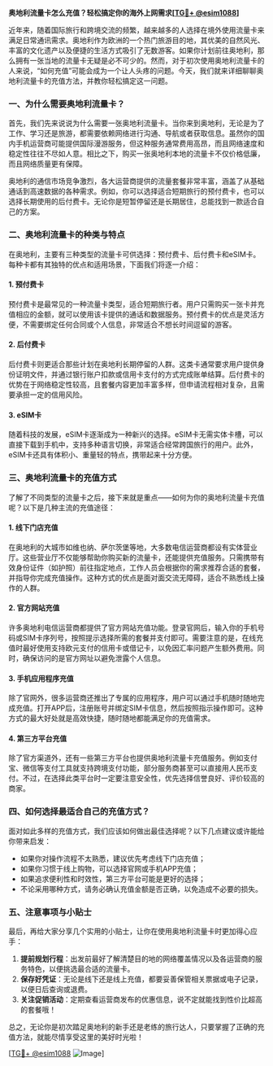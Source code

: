**奥地利流量卡怎么充值？轻松搞定你的海外上网需求[[TG💪+ @esim1088](https://t.me/s/esim1088)]**

近年来，随着国际旅行和跨境交流的频繁，越来越多的人选择在境外使用流量卡来满足日常通讯需求。奥地利作为欧洲的一个热门旅游目的地，其优美的自然风光、丰富的文化遗产以及便捷的生活方式吸引了无数游客。如果你计划前往奥地利，那么拥有一张当地的流量卡无疑是必不可少的。然而，对于初次使用奥地利流量卡的人来说，“如何充值”可能会成为一个让人头疼的问题。今天，我们就来详细聊聊奥地利流量卡的充值方法，并教你轻松搞定这一问题。

### 一、为什么需要奥地利流量卡？

首先，我们先来说说为什么需要一张奥地利流量卡。当你来到奥地利，无论是为了工作、学习还是旅游，都需要依赖网络进行沟通、导航或者获取信息。虽然你的国内手机运营商可能提供国际漫游服务，但这种服务通常费用高昂，而且网络速度和稳定性往往不尽如人意。相比之下，购买一张奥地利本地的流量卡不仅价格低廉，而且网络质量更有保障。

奥地利的通信市场竞争激烈，各大运营商提供的流量套餐非常丰富，涵盖了从基础通话到高速数据的各种需求。例如，你可以选择适合短期旅行的预付费卡，也可以选择长期使用的后付费卡。无论你是短暂停留还是长期居住，总能找到一款适合自己的方案。

### 二、奥地利流量卡的种类与特点

在奥地利，主要有三种类型的流量卡可供选择：预付费卡、后付费卡和eSIM卡。每种卡都有其独特的优点和适用场景，下面我们将逐一介绍：

#### 1. 预付费卡

预付费卡是最常见的一种流量卡类型，适合短期旅行者。用户只需购买一张卡并充值相应的金额，就可以使用该卡提供的通话和数据服务。预付费卡的优点是灵活方便，不需要绑定任何合同或个人信息，非常适合不想长时间逗留的游客。

#### 2. 后付费卡

后付费卡则更适合那些计划在奥地利长期停留的人群。这类卡通常要求用户提供身份证明文件，并通过银行账户扣款或信用卡支付的方式完成账单结算。后付费卡的优势在于网络稳定性较高，且套餐内容更加丰富多样，但申请流程相对复杂，且需要承担一定的信用风险。

#### 3. eSIM卡

随着科技的发展，eSIM卡逐渐成为一种新兴的选择。eSIM卡无需实体卡槽，可以直接下载到手机中，支持多种语言切换，非常适合经常跨国旅行的用户。此外，eSIM卡还具有体积小、重量轻的特点，携带起来十分方便。

### 三、奥地利流量卡的充值方式

了解了不同类型的流量卡之后，接下来就是重点——如何为你的奥地利流量卡充值呢？以下是几种主流的充值途径：

#### 1. 线下门店充值

在奥地利的大城市如维也纳、萨尔茨堡等地，大多数电信运营商都设有实体营业厅。这些营业厅不仅能够帮助你购买新的流量卡，还能提供充值服务。只需携带有效身份证件（如护照）前往指定地点，工作人员会根据你的需求推荐合适的套餐，并指导你完成充值操作。这种方式的优点是面对面交流无障碍，适合不熟悉线上操作的人群。

#### 2. 官方网站充值

许多奥地利电信运营商都提供了官方网站充值功能。登录官网后，输入你的手机号码或SIM卡序列号，按照提示选择所需的套餐并支付即可。需要注意的是，在线充值时最好使用支持欧元支付的信用卡或借记卡，以免因汇率问题产生额外费用。同时，确保访问的是官方网址以避免泄露个人信息。

#### 3. 手机应用程序充值

除了官网外，很多运营商还推出了专属的应用程序，用户可以通过手机随时随地完成充值。打开APP后，注册账号并绑定SIM卡信息，然后按照指示操作即可。这种方式的最大好处就是高效快捷，随时随地都能满足你的充值需求。

#### 4. 第三方平台充值

除了官方渠道外，还有一些第三方平台也提供奥地利流量卡充值服务。例如支付宝、微信等支付工具就支持跨境支付功能，部分服务商甚至可以直接用人民币支付。不过，在选择此类平台时一定要注意安全性，优先选择信誉良好、评价较高的商家。

### 四、如何选择最适合自己的充值方式？

面对如此多样的充值方式，我们应该如何做出最佳选择呢？以下几点建议或许能给你带来启发：

- 如果你对操作流程不太熟悉，建议优先考虑线下门店充值；
- 如果你习惯于线上购物，可以选择官网或手机APP充值；
- 如果追求便利性和时效性，第三方平台可能是更好的选择；
- 不论采用哪种方式，请务必确认充值金额是否正确，以免造成不必要的损失。

### 五、注意事项与小贴士

最后，再给大家分享几个实用的小贴士，让你在使用奥地利流量卡时更加得心应手：

1. **提前规划行程**：出发前最好了解清楚目的地的网络覆盖情况以及各运营商的服务特色，以便挑选最合适的流量卡。
2. **保存好凭证**：无论是线下还是线上充值，都要妥善保管相关票据或电子记录，以便日后查询或退费。
3. **关注促销活动**：定期查看运营商发布的优惠信息，说不定就能找到性价比超高的套餐哦！

总之，无论你是初次踏足奥地利的新手还是老练的旅行达人，只要掌握了正确的充值方法，就能尽情享受这里的美好时光啦！

[[TG💪+ @esim1088](https://t.me/s/esim1088) ![Image](https://i.postimg.cc/4NQfJmqS/Snipaste-2025-05-13-00-14-12.png)]